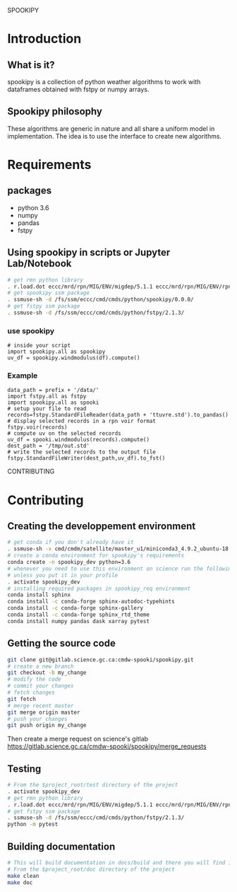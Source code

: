 SPOOKIPY


# Introduction

## What is it?

spookipy is a collection of python weather algorithms to work with
dataframes obtained with fstpy or numpy arrays.

## Spookipy philosophy

These algorithms are generic in nature and all share a uniform model in
implementation. The idea is to use the interface to create new
algorithms.

# Requirements

## packages

-   python 3.6
-   numpy
-   pandas
-   fstpy


## Using spookipy in scripts or Jupyter Lab/Notebook

``` {.bash org-language="sh"}
# get rmn python library      
. r.load.dot eccc/mrd/rpn/MIG/ENV/migdep/5.1.1 eccc/mrd/rpn/MIG/ENV/rpnpy/2.1.2      
# get spookipy ssm package
. ssmuse-sh -d /fs/ssm/eccc/cmd/cmds/python/spookipy/0.0.0/      
# get fstpy ssm package
. ssmuse-sh -d /fs/ssm/eccc/cmd/cmds/python/fstpy/2.1.3/      
```

### use spookipy

``` {.python}
# inside your script    
import spookipy.all as spookipy   
uv_df = spookipy.windmodulus(df).compute()
```

### Example

``` {.python}
data_path = prefix + '/data/'    
import fstpy.all as fstpy 
import spookipy.all as spooki
# setup your file to read    
records=fstpy.StandardFileReader(data_path + 'ttuvre.std').to_pandas()    
# display selected records in a rpn voir format    
fstpy.voir(records)    
# compute uv on the selected records    
uv_df = spooki.windmodulus(records).compute()    
dest_path = '/tmp/out.std'    
# write the selected records to the output file    
fstpy.StandardFileWriter(dest_path,uv_df).to_fst()    
```


CONTRIBUTING

# Contributing

## Creating the developpement environment

``` {.bash org-language="sh"}
# get conda if you don't already have it  
. ssmuse-sh -x cmd/cmdm/satellite/master_u1/miniconda3_4.9.2_ubuntu-18.04-skylake-64   
# create a conda environment for spookipy's requirements   
conda create -n spookipy_dev python=3.6   
# whenever you need to use this environment on science run the following (if you have'nt loaded the conda ssm, you'll need to do it everytime)
# unless you put it in your profile
. activate spookipy_dev   
# installing required packages in spookipy_req environment  
conda install sphinx
conda install -c conda-forge sphinx-autodoc-typehints
conda install -c conda-forge sphinx-gallery
conda install -c conda-forge sphinx_rtd_theme
conda install numpy pandas dask xarray pytest
```

## Getting the source code

``` {.bash org-language="sh"}
git clone git@gitlab.science.gc.ca:cmdw-spooki/spookipy.git
# create a new branch
git checkout -b my_change
# modify the code
# commit your changes
# fetch changes
git fetch
# merge recent master
git merge origin master
# push your changes
git push origin my_change
```

Then create a merge request on science\'s gitlab
<https://gitlab.science.gc.ca/cmdw-spooki/spookipy/merge_requests>

## Testing

``` {.bash org-language="sh"}
# From the $project_root/test directory of the project
. activate spookipy_dev    
# get rmn python library      
. r.load.dot eccc/mrd/rpn/MIG/ENV/migdep/5.1.1 eccc/mrd/rpn/MIG/ENV/rpnpy/2.1.2    
# get fstpy ssm package
. ssmuse-sh -d /fs/ssm/eccc/cmd/cmds/python/fstpy/2.1.3/
python -m pytest  
```

## Building documentation

``` {.bash org-language="sh"}
# This will build documentation in docs/build and there you will find index.html 
# From the $project_root/doc directory of the project
make clean    
make doc
```

